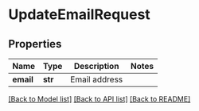 # UpdateEmailRequest

## Properties
Name | Type | Description | Notes
------------ | ------------- | ------------- | -------------
**email** | **str** | Email address | 

[[Back to Model list]](../README.md#documentation-for-models) [[Back to API list]](../README.md#documentation-for-api-endpoints) [[Back to README]](../README.md)


